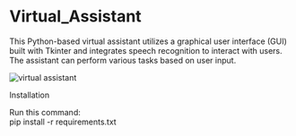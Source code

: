 # Virtual_Assistant
This Python-based virtual assistant utilizes a graphical user interface (GUI) built with Tkinter and integrates speech recognition to interact with users. The assistant can perform various tasks based on user input.



![virtual assistant](https://github.com/janithScript/Virtual_Assistant/assets/127806197/8a70e336-154e-4ed4-a0e9-368bb59f8d81)


Installation

Run this command:           
pip install -r requirements.txt


